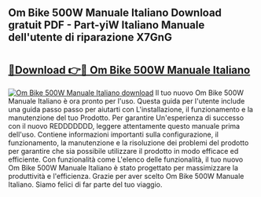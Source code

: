 ## Om Bike 500W Manuale Italiano Download gratuit PDF - Part-yiW Italiano Manuale dell'utente di riparazione X7GnG

# <h2><a href="http://dfgjlw.blite.top/?on=Om+Bike+500W+Manuale+Italiano">🔗Download 👉🔴 Om Bike 500W Manuale Italiano</a></h2>

[![Om Bike 500W Manuale Italiano download](https://i.imgur.com/lujVjoI.png)](http://dfgjlw.blite.top/?on=Om+Bike+500W+Manuale+Italiano)
Il tuo nuovo Om Bike 500W Manuale Italiano è ora pronto per l'uso. Questa guida per l'utente include una guida passo passo per aiutarti con L'installazione, il funzionamento e la manutenzione del tuo Prodotto. Per garantire Un'esperienza di successo con il nuovo REDDDDDDD, leggere attentamente questo manuale prima dell'uso. Contiene informazioni importanti sulla configurazione, il funzionamento, la manutenzione e la risoluzione dei problemi del prodotto per garantire che sia possibile utilizzare il prodotto in modo efficace ed efficiente. Con funzionalità come L'elenco delle funzionalità, il tuo nuovo Om Bike 500W Manuale Italiano è stato progettato per massimizzare la produttività e l'efficienza. Grazie per aver scelto Om Bike 500W Manuale Italiano. Siamo felici di far parte del tuo viaggio.
